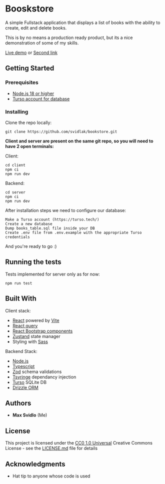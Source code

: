 # Booskstore 

A simple Fullstack application that displays a list of books with the ability to create, edit and delete books.

This is by no means a production ready product, but its a nice demonstration of some of my skills.

[Live demo](http://mookstore.s3-website-eu-west-1.amazonaws.com/) or [Second link](http://18.201.37.94:3000/)

## Getting Started



### Prerequisites

- [Node.js 18 or higher](https://nodejs.org/en)
- [Turso account for database](https://turso.tech/)

### Installing
Clone the repo locally:

    git clone https://github.com/svidlak/bookstore.git


**Client and server are present on the same git repo, so you will need to have 2 open terminals:**

Client:

    cd client
    npm ci
    npm run dev

Backend:

    cd server
    npm ci
    npm run dev

After installation steps we need to configure our database:

    Make a Turso account (https://turso.tech/)
    Create a new database
    Dump books_table.sql file inside your DB
    Create .env file from .env.example with the appropriate Turso credentials

And you're ready to go :)
## Running the tests

Tests implemented for server only as for now:

    npm run test


## Built With
Client stack:
- [React](https://react.dev/) powered by [Vite](https://vitejs.dev/)
- [React query](https://tanstack.com/query/v3/)
- [React Bootstrap components](https://react-bootstrap.netlify.app/)
- [Zustand](https://zustand-demo.pmnd.rs/) state manager
- Styling with [Sass](https://sass-lang.com/)

Backend Stack:
- [Node.js](https://nodejs.org/en)
- [Typescript](https://www.typescriptlang.org/)
- [Zod](https://zod.dev/) schema validations
- [Tsyringe](https://github.com/microsoft/tsyringe) dependancy injection 
- [Turso](https://turso.tech/) SQLite DB
- [Drizzle ORM](https://orm.drizzle.team/)

## Authors

  - **Max Svidlo** (Me)

## License

This project is licensed under the [CC0 1.0 Universal](LICENSE.md)
Creative Commons License - see the [LICENSE.md](LICENSE.md) file for
details

## Acknowledgments

  - Hat tip to anyone whose code is used